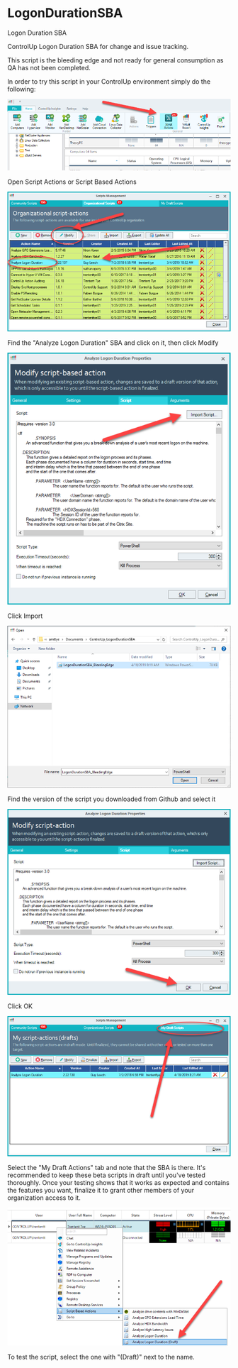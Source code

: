 # LogonDurationSBA
Logon Duration SBA

ControlUp Logon Duration SBA for change and issue tracking.

This script is the bleeding edge and not ready for general consumption as QA has not been completed.

In order to try this script in your ControlUp environment simply do the following:

![Screenshot](SBA_1_Menu.png)

Open Script Actions or Script Based Actions


![Screenshot](SBA_2_LogonDuration.png)

Find the "Analyze Logon Duration" SBA and click on it, then click Modify


![Screenshot](Import.png)

Click Import


![Screenshot](SBA_3_Select.png)

Find the version of the script you downloaded from Github and select it


![Screenshot](SBA_4_OK.png)

Click OK


![Screenshot](SBA_5_Drafts.png)

Select the "My Draft Actions" tab and note that the SBA is there.  It's recommended to keep these beta scripts in draft until you've tested thoroughly.  Once your testing shows that it works as expected and contains the features you want, finalize it to grant other members of your organization access to it.


![Screenshot](SBA_6_RunScript.png)

To test the script, select the one with "(Draft)" next to the name.
